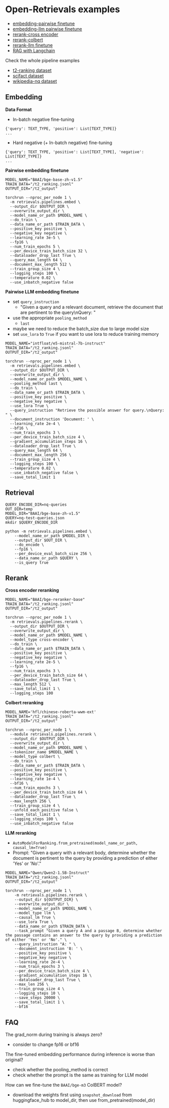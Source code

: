 # Open-Retrievals examples

- [embedding-pairwise finetune](./embedding_pairwise_finetune.py)
- [embedding-llm pairwise finetune](./embedding_llm_finetune.py)
- [rerank-cross encoder](./rerank_cross_encoder.py)
- [rerank-colbert](./rerank_colbert.py)
- [rerank-llm finetune](rerank_llm_finetune.py)
- [RAG with Langchain](./rag_langchain_demo.py)

Check the whole pipeline examples
- [t2-ranking dataset](./t2_ranking/README.md)
- [scifact dataset](./scifact/README.md)
- [wikipedia-nq dataset](./wikipedia-nq/README.md)


## Embedding

**Data Format**

- In-batch negative fine-tuning
```
{'query': TEXT_TYPE, 'positive': List[TEXT_TYPE]}
...
```

- Hard negative (+ In-batch negative) fine-tuning
```
{'query': TEXT_TYPE, 'positive': List[TEXT_TYPE], 'negative': List[TEXT_TYPE]}
...
```


**Pairwise embedding finetune**
```shell
MODEL_NAME="BAAI/bge-base-zh-v1.5"
TRAIN_DATA="/t2_ranking.jsonl"
OUTPUT_DIR="/t2_output"

torchrun --nproc_per_node 1 \
  -m retrievals.pipelines.embed \
  --output_dir $OUTPUT_DIR \
  --overwrite_output_dir \
  --model_name_or_path $MODEL_NAME \
  --do_train \
  --data_name_or_path $TRAIN_DATA \
  --positive_key positive \
  --negative_key negative \
  --learning_rate 3e-5 \
  --fp16 \
  --num_train_epochs 5 \
  --per_device_train_batch_size 32 \
  --dataloader_drop_last True \
  --query_max_length 64 \
  --document_max_length 512 \
  --train_group_size 4 \
  --logging_steps 100 \
  --temperature 0.02 \
  --use_inbatch_negative false
```

**Pairwise LLM embedding finetune**
- set `query_instruction`
  - "Given a query and a relevant document, retrieve the document that are pertinent to the query\nQuery: "
- use the appropriate `pooling_method`
  - `last`
- maybe we need to reduce the batch_size due to large model size
- set `use_lora` to `True` if you want to use lora to reduce training memory

```shell
MODEL_NAME="intfloat/e5-mistral-7b-instruct"
TRAIN_DATA="/t2_ranking.jsonl"
OUTPUT_DIR="/t2_output"

torchrun --nproc_per_node 1 \
  -m retrievals.pipelines.embed \
  --output_dir $OUTPUT_DIR \
  --overwrite_output_dir \
  --model_name_or_path $MODEL_NAME \
  --pooling_method last \
  --do_train \
  --data_name_or_path $TRAIN_DATA \
  --positive_key positive \
  --negative_key negative \
  --use_lora True \
  --query_instruction "Retrieve the possible answer for query.\nQuery: " \
  --document_instruction 'Document: ' \
  --learning_rate 2e-4 \
  --bf16 \
  --num_train_epochs 3 \
  --per_device_train_batch_size 4 \
  --gradient_accumulation_steps 16 \
  --dataloader_drop_last True \
  --query_max_length 64 \
  --document_max_length 256 \
  --train_group_size 4 \
  --logging_steps 100 \
  --temperature 0.02 \
  --use_inbatch_negative false \
  --save_total_limit 1
```


## Retrieval

```shell
QUERY_ENCODE_DIR=nq-queries
OUT_DIR=temp
MODEL_DIR="BAAI/bge-base-zh-v1.5"
QUERY=nq-test-queries.json
mkdir $QUERY_ENCODE_DIR

python -m retrievals.pipelines.embed \
    --model_name_or_path $MODEL_DIR \
    --output_dir $OUT_DIR \
    --do_encode \
    --fp16 \
    --per_device_eval_batch_size 256 \
    --data_name_or_path $QUERY \
    --is_query true
```


## Rerank

**Cross encoder reranking**

```shell
MODEL_NAME="BAAI/bge-reranker-base"
TRAIN_DATA="/t2_ranking.jsonl"
OUTPUT_DIR="/t2_output"

torchrun --nproc_per_node 1 \
  -m retrievals.pipelines.rerank \
  --output_dir $OUTPUT_DIR \
  --overwrite_output_dir \
  --model_name_or_path $MODEL_NAME \
  --model_type cross-encoder \
  --do_train \
  --data_name_or_path $TRAIN_DATA \
  --positive_key positive \
  --negative_key negative \
  --learning_rate 2e-5 \
  --fp16 \
  --num_train_epochs 3 \
  --per_device_train_batch_size 64 \
  --dataloader_drop_last True \
  --max_length 512 \
  --save_total_limit 1 \
  --logging_steps 100
```

**Colbert reranking**

```shell
MODEL_NAME='hfl/chinese-roberta-wwm-ext'
TRAIN_DATA="/t2_ranking.jsonl"
OUTPUT_DIR="/t2_output"

torchrun --nproc_per_node 1 \
  --module retrievals.pipelines.rerank \
  --output_dir $OUTPUT_DIR \
  --overwrite_output_dir \
  --model_name_or_path $MODEL_NAME \
  --tokenizer_name $MODEL_NAME \
  --model_type colbert \
  --do_train \
  --data_name_or_path $TRAIN_DATA \
  --positive_key positive \
  --negative_key negative \
  --learning_rate 1e-4 \
  --bf16 \
  --num_train_epochs 3 \
  --per_device_train_batch_size 64 \
  --dataloader_drop_last True \
  --max_length 256 \
  --train_group_size 4 \
  --unfold_each_positive false \
  --save_total_limit 1 \
  --logging_steps 100 \
  --use_inbatch_negative false
```

**LLM reranking**
- `AutoModelForRanking.from_pretrained(model_name_or_path, causal_lm=True)`
- Prompt: "Given a query with a relevant body, determine whether the document is pertinent to the query by providing a prediction of either 'Yes' or 'No'."

```shell
MODEL_NAME="Qwen/Qwen2-1.5B-Instruct"
TRAIN_DATA="/t2_ranking.jsonl"
OUTPUT_DIR="/t2_output"

torchrun --nproc_per_node 1 \
    -m retrievals.pipelines.rerank \
    --output_dir ${OUTPUT_DIR} \
    --overwrite_output_dir \
    --model_name_or_path $MODEL_NAME \
    --model_type llm \
    --causal_lm True \
    --use_lora True \
    --data_name_or_path $TRAIN_DATA \
    --task_prompt "Given a query A and a passage B, determine whether the passage contains an answer to the query by providing a prediction of either 'Yes' or 'No'." \
    --query_instruction "A: " \
    --document_instruction 'B: ' \
    --positive_key positive \
    --negative_key negative \
    --learning_rate 2e-4 \
    --num_train_epochs 3 \
    --per_device_train_batch_size 4 \
    --gradient_accumulation_steps 16 \
    --dataloader_drop_last True \
    --max_len 256 \
    --train_group_size 4 \
    --logging_steps 10 \
    --save_steps 20000 \
    --save_total_limit 1 \
    --bf16
```


## FAQ

The grad_norm during training is always zero?
- consider to change fp16 or bf16

The fine-tuned embedding performance during inference is worse than original?
- check whether the pooling_method is correct
- check whether the prompt is the same as training for LLM model

How can we fine-tune the `BAAI/bge-m3` ColBERT model?
- download the weights first using `snapshot_download` from huggingface_hub to model_dir, then use from_pretrained(model_dir)
